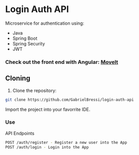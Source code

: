 # Login Auth API

Microservice for authentication using:

* Java 
* Spring Boot
* Spring Security
* JWT

### Check out the front end with Angular: [MoveIt](https://github.com/GabrielBressi/moveit)

## Cloning

1. Clone the repository:

```bash
git clone https://github.com/GabrielBressi/login-auth-api
```
Import the project into your favorrite IDE.


### Use

API Endpoints
```bash
POST /auth/register - Register a new user into the App
POST /auth/login - Login into the App
```

